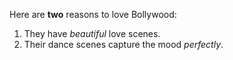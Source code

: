 Here are **two** reasons to love Bollywood:
1. They have _beautiful_ love scenes.
2. Their dance scenes capture the mood _perfectly_.